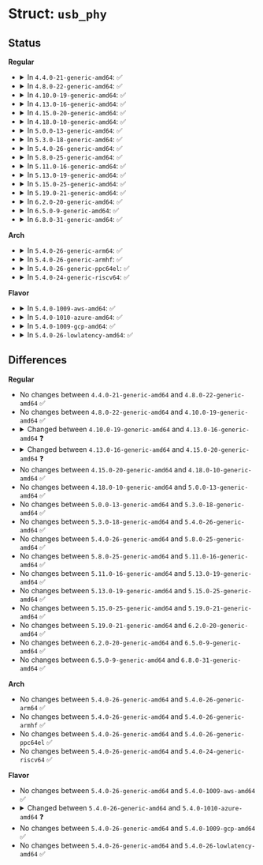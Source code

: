 # Struct: <code>usb_phy</code>

## Status
<b>Regular</b>
<ul>
<li>
<details>
<summary>In <code>4.4.0-21-generic-amd64</code>: ✅</summary>

```c
struct usb_phy {
    struct device * dev;
    const char * label;
    unsigned int flags;
    enum usb_phy_type type;
    enum usb_phy_events last_event;
    struct usb_otg * otg;
    struct device * io_dev;
    struct usb_phy_io_ops * io_ops;
    void * io_priv;
    struct atomic_notifier_head notifier;
    u16 port_status;
    u16 port_change;
    struct list_head head;
    int (*)(struct usb_phy *) init;
    void (*)(struct usb_phy *) shutdown;
    int (*)(struct usb_phy *, int) set_vbus;
    int (*)(struct usb_phy *, unsigned int) set_power;
    int (*)(struct usb_phy *, int) set_suspend;
    int (*)(struct usb_phy *, bool) set_wakeup;
    int (*)(struct usb_phy *, enum usb_device_speed) notify_connect;
    int (*)(struct usb_phy *, enum usb_device_speed) notify_disconnect;
}
```
</details>
</li>
<li>
<details>
<summary>In <code>4.8.0-22-generic-amd64</code>: ✅</summary>

```c
struct usb_phy {
    struct device * dev;
    const char * label;
    unsigned int flags;
    enum usb_phy_type type;
    enum usb_phy_events last_event;
    struct usb_otg * otg;
    struct device * io_dev;
    struct usb_phy_io_ops * io_ops;
    void * io_priv;
    struct atomic_notifier_head notifier;
    u16 port_status;
    u16 port_change;
    struct list_head head;
    int (*)(struct usb_phy *) init;
    void (*)(struct usb_phy *) shutdown;
    int (*)(struct usb_phy *, int) set_vbus;
    int (*)(struct usb_phy *, unsigned int) set_power;
    int (*)(struct usb_phy *, int) set_suspend;
    int (*)(struct usb_phy *, bool) set_wakeup;
    int (*)(struct usb_phy *, enum usb_device_speed) notify_connect;
    int (*)(struct usb_phy *, enum usb_device_speed) notify_disconnect;
}
```
</details>
</li>
<li>
<details>
<summary>In <code>4.10.0-19-generic-amd64</code>: ✅</summary>

```c
struct usb_phy {
    struct device * dev;
    const char * label;
    unsigned int flags;
    enum usb_phy_type type;
    enum usb_phy_events last_event;
    struct usb_otg * otg;
    struct device * io_dev;
    struct usb_phy_io_ops * io_ops;
    void * io_priv;
    struct atomic_notifier_head notifier;
    u16 port_status;
    u16 port_change;
    struct list_head head;
    int (*)(struct usb_phy *) init;
    void (*)(struct usb_phy *) shutdown;
    int (*)(struct usb_phy *, int) set_vbus;
    int (*)(struct usb_phy *, unsigned int) set_power;
    int (*)(struct usb_phy *, int) set_suspend;
    int (*)(struct usb_phy *, bool) set_wakeup;
    int (*)(struct usb_phy *, enum usb_device_speed) notify_connect;
    int (*)(struct usb_phy *, enum usb_device_speed) notify_disconnect;
}
```
</details>
</li>
<li>
<details>
<summary>In <code>4.13.0-16-generic-amd64</code>: ✅</summary>

```c
struct usb_phy {
    struct device * dev;
    const char * label;
    unsigned int flags;
    enum usb_phy_type type;
    enum usb_phy_events last_event;
    struct usb_otg * otg;
    struct device * io_dev;
    struct usb_phy_io_ops * io_ops;
    void * io_priv;
    struct extcon_dev * edev;
    struct extcon_dev * id_edev;
    struct notifier_block vbus_nb;
    struct notifier_block id_nb;
    struct atomic_notifier_head notifier;
    u16 port_status;
    u16 port_change;
    struct list_head head;
    int (*)(struct usb_phy *) init;
    void (*)(struct usb_phy *) shutdown;
    int (*)(struct usb_phy *, int) set_vbus;
    int (*)(struct usb_phy *, unsigned int) set_power;
    int (*)(struct usb_phy *, int) set_suspend;
    int (*)(struct usb_phy *, bool) set_wakeup;
    int (*)(struct usb_phy *, enum usb_device_speed) notify_connect;
    int (*)(struct usb_phy *, enum usb_device_speed) notify_disconnect;
}
```
</details>
</li>
<li>
<details>
<summary>In <code>4.15.0-20-generic-amd64</code>: ✅</summary>

```c
struct usb_phy {
    struct device * dev;
    const char * label;
    unsigned int flags;
    enum usb_phy_type type;
    enum usb_phy_events last_event;
    struct usb_otg * otg;
    struct device * io_dev;
    struct usb_phy_io_ops * io_ops;
    void * io_priv;
    struct extcon_dev * edev;
    struct extcon_dev * id_edev;
    struct notifier_block vbus_nb;
    struct notifier_block id_nb;
    struct notifier_block type_nb;
    enum usb_charger_type chg_type;
    enum usb_charger_state chg_state;
    struct usb_charger_current chg_cur;
    struct work_struct chg_work;
    struct atomic_notifier_head notifier;
    u16 port_status;
    u16 port_change;
    struct list_head head;
    int (*)(struct usb_phy *) init;
    void (*)(struct usb_phy *) shutdown;
    int (*)(struct usb_phy *, int) set_vbus;
    int (*)(struct usb_phy *, unsigned int) set_power;
    int (*)(struct usb_phy *, int) set_suspend;
    int (*)(struct usb_phy *, bool) set_wakeup;
    int (*)(struct usb_phy *, enum usb_device_speed) notify_connect;
    int (*)(struct usb_phy *, enum usb_device_speed) notify_disconnect;
    enum usb_charger_type (*)(struct usb_phy *) charger_detect;
}
```
</details>
</li>
<li>
<details>
<summary>In <code>4.18.0-10-generic-amd64</code>: ✅</summary>

```c
struct usb_phy {
    struct device * dev;
    const char * label;
    unsigned int flags;
    enum usb_phy_type type;
    enum usb_phy_events last_event;
    struct usb_otg * otg;
    struct device * io_dev;
    struct usb_phy_io_ops * io_ops;
    void * io_priv;
    struct extcon_dev * edev;
    struct extcon_dev * id_edev;
    struct notifier_block vbus_nb;
    struct notifier_block id_nb;
    struct notifier_block type_nb;
    enum usb_charger_type chg_type;
    enum usb_charger_state chg_state;
    struct usb_charger_current chg_cur;
    struct work_struct chg_work;
    struct atomic_notifier_head notifier;
    u16 port_status;
    u16 port_change;
    struct list_head head;
    int (*)(struct usb_phy *) init;
    void (*)(struct usb_phy *) shutdown;
    int (*)(struct usb_phy *, int) set_vbus;
    int (*)(struct usb_phy *, unsigned int) set_power;
    int (*)(struct usb_phy *, int) set_suspend;
    int (*)(struct usb_phy *, bool) set_wakeup;
    int (*)(struct usb_phy *, enum usb_device_speed) notify_connect;
    int (*)(struct usb_phy *, enum usb_device_speed) notify_disconnect;
    enum usb_charger_type (*)(struct usb_phy *) charger_detect;
}
```
</details>
</li>
<li>
<details>
<summary>In <code>5.0.0-13-generic-amd64</code>: ✅</summary>

```c
struct usb_phy {
    struct device * dev;
    const char * label;
    unsigned int flags;
    enum usb_phy_type type;
    enum usb_phy_events last_event;
    struct usb_otg * otg;
    struct device * io_dev;
    struct usb_phy_io_ops * io_ops;
    void * io_priv;
    struct extcon_dev * edev;
    struct extcon_dev * id_edev;
    struct notifier_block vbus_nb;
    struct notifier_block id_nb;
    struct notifier_block type_nb;
    enum usb_charger_type chg_type;
    enum usb_charger_state chg_state;
    struct usb_charger_current chg_cur;
    struct work_struct chg_work;
    struct atomic_notifier_head notifier;
    u16 port_status;
    u16 port_change;
    struct list_head head;
    int (*)(struct usb_phy *) init;
    void (*)(struct usb_phy *) shutdown;
    int (*)(struct usb_phy *, int) set_vbus;
    int (*)(struct usb_phy *, unsigned int) set_power;
    int (*)(struct usb_phy *, int) set_suspend;
    int (*)(struct usb_phy *, bool) set_wakeup;
    int (*)(struct usb_phy *, enum usb_device_speed) notify_connect;
    int (*)(struct usb_phy *, enum usb_device_speed) notify_disconnect;
    enum usb_charger_type (*)(struct usb_phy *) charger_detect;
}
```
</details>
</li>
<li>
<details>
<summary>In <code>5.3.0-18-generic-amd64</code>: ✅</summary>

```c
struct usb_phy {
    struct device * dev;
    const char * label;
    unsigned int flags;
    enum usb_phy_type type;
    enum usb_phy_events last_event;
    struct usb_otg * otg;
    struct device * io_dev;
    struct usb_phy_io_ops * io_ops;
    void * io_priv;
    struct extcon_dev * edev;
    struct extcon_dev * id_edev;
    struct notifier_block vbus_nb;
    struct notifier_block id_nb;
    struct notifier_block type_nb;
    enum usb_charger_type chg_type;
    enum usb_charger_state chg_state;
    struct usb_charger_current chg_cur;
    struct work_struct chg_work;
    struct atomic_notifier_head notifier;
    u16 port_status;
    u16 port_change;
    struct list_head head;
    int (*)(struct usb_phy *) init;
    void (*)(struct usb_phy *) shutdown;
    int (*)(struct usb_phy *, int) set_vbus;
    int (*)(struct usb_phy *, unsigned int) set_power;
    int (*)(struct usb_phy *, int) set_suspend;
    int (*)(struct usb_phy *, bool) set_wakeup;
    int (*)(struct usb_phy *, enum usb_device_speed) notify_connect;
    int (*)(struct usb_phy *, enum usb_device_speed) notify_disconnect;
    enum usb_charger_type (*)(struct usb_phy *) charger_detect;
}
```
</details>
</li>
<li>
<details>
<summary>In <code>5.4.0-26-generic-amd64</code>: ✅</summary>

```c
struct usb_phy {
    struct device * dev;
    const char * label;
    unsigned int flags;
    enum usb_phy_type type;
    enum usb_phy_events last_event;
    struct usb_otg * otg;
    struct device * io_dev;
    struct usb_phy_io_ops * io_ops;
    void * io_priv;
    struct extcon_dev * edev;
    struct extcon_dev * id_edev;
    struct notifier_block vbus_nb;
    struct notifier_block id_nb;
    struct notifier_block type_nb;
    enum usb_charger_type chg_type;
    enum usb_charger_state chg_state;
    struct usb_charger_current chg_cur;
    struct work_struct chg_work;
    struct atomic_notifier_head notifier;
    u16 port_status;
    u16 port_change;
    struct list_head head;
    int (*)(struct usb_phy *) init;
    void (*)(struct usb_phy *) shutdown;
    int (*)(struct usb_phy *, int) set_vbus;
    int (*)(struct usb_phy *, unsigned int) set_power;
    int (*)(struct usb_phy *, int) set_suspend;
    int (*)(struct usb_phy *, bool) set_wakeup;
    int (*)(struct usb_phy *, enum usb_device_speed) notify_connect;
    int (*)(struct usb_phy *, enum usb_device_speed) notify_disconnect;
    enum usb_charger_type (*)(struct usb_phy *) charger_detect;
}
```
</details>
</li>
<li>
<details>
<summary>In <code>5.8.0-25-generic-amd64</code>: ✅</summary>

```c
struct usb_phy {
    struct device * dev;
    const char * label;
    unsigned int flags;
    enum usb_phy_type type;
    enum usb_phy_events last_event;
    struct usb_otg * otg;
    struct device * io_dev;
    struct usb_phy_io_ops * io_ops;
    void * io_priv;
    struct extcon_dev * edev;
    struct extcon_dev * id_edev;
    struct notifier_block vbus_nb;
    struct notifier_block id_nb;
    struct notifier_block type_nb;
    enum usb_charger_type chg_type;
    enum usb_charger_state chg_state;
    struct usb_charger_current chg_cur;
    struct work_struct chg_work;
    struct atomic_notifier_head notifier;
    u16 port_status;
    u16 port_change;
    struct list_head head;
    int (*)(struct usb_phy *) init;
    void (*)(struct usb_phy *) shutdown;
    int (*)(struct usb_phy *, int) set_vbus;
    int (*)(struct usb_phy *, unsigned int) set_power;
    int (*)(struct usb_phy *, int) set_suspend;
    int (*)(struct usb_phy *, bool) set_wakeup;
    int (*)(struct usb_phy *, enum usb_device_speed) notify_connect;
    int (*)(struct usb_phy *, enum usb_device_speed) notify_disconnect;
    enum usb_charger_type (*)(struct usb_phy *) charger_detect;
}
```
</details>
</li>
<li>
<details>
<summary>In <code>5.11.0-16-generic-amd64</code>: ✅</summary>

```c
struct usb_phy {
    struct device * dev;
    const char * label;
    unsigned int flags;
    enum usb_phy_type type;
    enum usb_phy_events last_event;
    struct usb_otg * otg;
    struct device * io_dev;
    struct usb_phy_io_ops * io_ops;
    void * io_priv;
    struct extcon_dev * edev;
    struct extcon_dev * id_edev;
    struct notifier_block vbus_nb;
    struct notifier_block id_nb;
    struct notifier_block type_nb;
    enum usb_charger_type chg_type;
    enum usb_charger_state chg_state;
    struct usb_charger_current chg_cur;
    struct work_struct chg_work;
    struct atomic_notifier_head notifier;
    u16 port_status;
    u16 port_change;
    struct list_head head;
    int (*)(struct usb_phy *) init;
    void (*)(struct usb_phy *) shutdown;
    int (*)(struct usb_phy *, int) set_vbus;
    int (*)(struct usb_phy *, unsigned int) set_power;
    int (*)(struct usb_phy *, int) set_suspend;
    int (*)(struct usb_phy *, bool) set_wakeup;
    int (*)(struct usb_phy *, enum usb_device_speed) notify_connect;
    int (*)(struct usb_phy *, enum usb_device_speed) notify_disconnect;
    enum usb_charger_type (*)(struct usb_phy *) charger_detect;
}
```
</details>
</li>
<li>
<details>
<summary>In <code>5.13.0-19-generic-amd64</code>: ✅</summary>

```c
struct usb_phy {
    struct device * dev;
    const char * label;
    unsigned int flags;
    enum usb_phy_type type;
    enum usb_phy_events last_event;
    struct usb_otg * otg;
    struct device * io_dev;
    struct usb_phy_io_ops * io_ops;
    void * io_priv;
    struct extcon_dev * edev;
    struct extcon_dev * id_edev;
    struct notifier_block vbus_nb;
    struct notifier_block id_nb;
    struct notifier_block type_nb;
    enum usb_charger_type chg_type;
    enum usb_charger_state chg_state;
    struct usb_charger_current chg_cur;
    struct work_struct chg_work;
    struct atomic_notifier_head notifier;
    u16 port_status;
    u16 port_change;
    struct list_head head;
    int (*)(struct usb_phy *) init;
    void (*)(struct usb_phy *) shutdown;
    int (*)(struct usb_phy *, int) set_vbus;
    int (*)(struct usb_phy *, unsigned int) set_power;
    int (*)(struct usb_phy *, int) set_suspend;
    int (*)(struct usb_phy *, bool) set_wakeup;
    int (*)(struct usb_phy *, enum usb_device_speed) notify_connect;
    int (*)(struct usb_phy *, enum usb_device_speed) notify_disconnect;
    enum usb_charger_type (*)(struct usb_phy *) charger_detect;
}
```
</details>
</li>
<li>
<details>
<summary>In <code>5.15.0-25-generic-amd64</code>: ✅</summary>

```c
struct usb_phy {
    struct device * dev;
    const char * label;
    unsigned int flags;
    enum usb_phy_type type;
    enum usb_phy_events last_event;
    struct usb_otg * otg;
    struct device * io_dev;
    struct usb_phy_io_ops * io_ops;
    void * io_priv;
    struct extcon_dev * edev;
    struct extcon_dev * id_edev;
    struct notifier_block vbus_nb;
    struct notifier_block id_nb;
    struct notifier_block type_nb;
    enum usb_charger_type chg_type;
    enum usb_charger_state chg_state;
    struct usb_charger_current chg_cur;
    struct work_struct chg_work;
    struct atomic_notifier_head notifier;
    u16 port_status;
    u16 port_change;
    struct list_head head;
    int (*)(struct usb_phy *) init;
    void (*)(struct usb_phy *) shutdown;
    int (*)(struct usb_phy *, int) set_vbus;
    int (*)(struct usb_phy *, unsigned int) set_power;
    int (*)(struct usb_phy *, int) set_suspend;
    int (*)(struct usb_phy *, bool) set_wakeup;
    int (*)(struct usb_phy *, enum usb_device_speed) notify_connect;
    int (*)(struct usb_phy *, enum usb_device_speed) notify_disconnect;
    enum usb_charger_type (*)(struct usb_phy *) charger_detect;
}
```
</details>
</li>
<li>
<details>
<summary>In <code>5.19.0-21-generic-amd64</code>: ✅</summary>

```c
struct usb_phy {
    struct device * dev;
    const char * label;
    unsigned int flags;
    enum usb_phy_type type;
    enum usb_phy_events last_event;
    struct usb_otg * otg;
    struct device * io_dev;
    struct usb_phy_io_ops * io_ops;
    void * io_priv;
    struct extcon_dev * edev;
    struct extcon_dev * id_edev;
    struct notifier_block vbus_nb;
    struct notifier_block id_nb;
    struct notifier_block type_nb;
    enum usb_charger_type chg_type;
    enum usb_charger_state chg_state;
    struct usb_charger_current chg_cur;
    struct work_struct chg_work;
    struct atomic_notifier_head notifier;
    u16 port_status;
    u16 port_change;
    struct list_head head;
    int (*)(struct usb_phy *) init;
    void (*)(struct usb_phy *) shutdown;
    int (*)(struct usb_phy *, int) set_vbus;
    int (*)(struct usb_phy *, unsigned int) set_power;
    int (*)(struct usb_phy *, int) set_suspend;
    int (*)(struct usb_phy *, bool) set_wakeup;
    int (*)(struct usb_phy *, enum usb_device_speed) notify_connect;
    int (*)(struct usb_phy *, enum usb_device_speed) notify_disconnect;
    enum usb_charger_type (*)(struct usb_phy *) charger_detect;
}
```
</details>
</li>
<li>
<details>
<summary>In <code>6.2.0-20-generic-amd64</code>: ✅</summary>

```c
struct usb_phy {
    struct device * dev;
    const char * label;
    unsigned int flags;
    enum usb_phy_type type;
    enum usb_phy_events last_event;
    struct usb_otg * otg;
    struct device * io_dev;
    struct usb_phy_io_ops * io_ops;
    void * io_priv;
    struct extcon_dev * edev;
    struct extcon_dev * id_edev;
    struct notifier_block vbus_nb;
    struct notifier_block id_nb;
    struct notifier_block type_nb;
    enum usb_charger_type chg_type;
    enum usb_charger_state chg_state;
    struct usb_charger_current chg_cur;
    struct work_struct chg_work;
    struct atomic_notifier_head notifier;
    u16 port_status;
    u16 port_change;
    struct list_head head;
    int (*)(struct usb_phy *) init;
    void (*)(struct usb_phy *) shutdown;
    int (*)(struct usb_phy *, int) set_vbus;
    int (*)(struct usb_phy *, unsigned int) set_power;
    int (*)(struct usb_phy *, int) set_suspend;
    int (*)(struct usb_phy *, bool) set_wakeup;
    int (*)(struct usb_phy *, enum usb_device_speed) notify_connect;
    int (*)(struct usb_phy *, enum usb_device_speed) notify_disconnect;
    enum usb_charger_type (*)(struct usb_phy *) charger_detect;
}
```
</details>
</li>
<li>
<details>
<summary>In <code>6.5.0-9-generic-amd64</code>: ✅</summary>

```c
struct usb_phy {
    struct device * dev;
    const char * label;
    unsigned int flags;
    enum usb_phy_type type;
    enum usb_phy_events last_event;
    struct usb_otg * otg;
    struct device * io_dev;
    struct usb_phy_io_ops * io_ops;
    void * io_priv;
    struct extcon_dev * edev;
    struct extcon_dev * id_edev;
    struct notifier_block vbus_nb;
    struct notifier_block id_nb;
    struct notifier_block type_nb;
    enum usb_charger_type chg_type;
    enum usb_charger_state chg_state;
    struct usb_charger_current chg_cur;
    struct work_struct chg_work;
    struct atomic_notifier_head notifier;
    u16 port_status;
    u16 port_change;
    struct list_head head;
    int (*)(struct usb_phy *) init;
    void (*)(struct usb_phy *) shutdown;
    int (*)(struct usb_phy *, int) set_vbus;
    int (*)(struct usb_phy *, unsigned int) set_power;
    int (*)(struct usb_phy *, int) set_suspend;
    int (*)(struct usb_phy *, bool) set_wakeup;
    int (*)(struct usb_phy *, enum usb_device_speed) notify_connect;
    int (*)(struct usb_phy *, enum usb_device_speed) notify_disconnect;
    enum usb_charger_type (*)(struct usb_phy *) charger_detect;
}
```
</details>
</li>
<li>
<details>
<summary>In <code>6.8.0-31-generic-amd64</code>: ✅</summary>

```c
struct usb_phy {
    struct device * dev;
    const char * label;
    unsigned int flags;
    enum usb_phy_type type;
    enum usb_phy_events last_event;
    struct usb_otg * otg;
    struct device * io_dev;
    struct usb_phy_io_ops * io_ops;
    void * io_priv;
    struct extcon_dev * edev;
    struct extcon_dev * id_edev;
    struct notifier_block vbus_nb;
    struct notifier_block id_nb;
    struct notifier_block type_nb;
    enum usb_charger_type chg_type;
    enum usb_charger_state chg_state;
    struct usb_charger_current chg_cur;
    struct work_struct chg_work;
    struct atomic_notifier_head notifier;
    u16 port_status;
    u16 port_change;
    struct list_head head;
    int (*)(struct usb_phy *) init;
    void (*)(struct usb_phy *) shutdown;
    int (*)(struct usb_phy *, int) set_vbus;
    int (*)(struct usb_phy *, unsigned int) set_power;
    int (*)(struct usb_phy *, int) set_suspend;
    int (*)(struct usb_phy *, bool) set_wakeup;
    int (*)(struct usb_phy *, enum usb_device_speed) notify_connect;
    int (*)(struct usb_phy *, enum usb_device_speed) notify_disconnect;
    enum usb_charger_type (*)(struct usb_phy *) charger_detect;
}
```
</details>
</li>
</ul>
<b>Arch</b>
<ul>
<li>
<details>
<summary>In <code>5.4.0-26-generic-arm64</code>: ✅</summary>

```c
struct usb_phy {
    struct device * dev;
    const char * label;
    unsigned int flags;
    enum usb_phy_type type;
    enum usb_phy_events last_event;
    struct usb_otg * otg;
    struct device * io_dev;
    struct usb_phy_io_ops * io_ops;
    void * io_priv;
    struct extcon_dev * edev;
    struct extcon_dev * id_edev;
    struct notifier_block vbus_nb;
    struct notifier_block id_nb;
    struct notifier_block type_nb;
    enum usb_charger_type chg_type;
    enum usb_charger_state chg_state;
    struct usb_charger_current chg_cur;
    struct work_struct chg_work;
    struct atomic_notifier_head notifier;
    u16 port_status;
    u16 port_change;
    struct list_head head;
    int (*)(struct usb_phy *) init;
    void (*)(struct usb_phy *) shutdown;
    int (*)(struct usb_phy *, int) set_vbus;
    int (*)(struct usb_phy *, unsigned int) set_power;
    int (*)(struct usb_phy *, int) set_suspend;
    int (*)(struct usb_phy *, bool) set_wakeup;
    int (*)(struct usb_phy *, enum usb_device_speed) notify_connect;
    int (*)(struct usb_phy *, enum usb_device_speed) notify_disconnect;
    enum usb_charger_type (*)(struct usb_phy *) charger_detect;
}
```
</details>
</li>
<li>
<details>
<summary>In <code>5.4.0-26-generic-armhf</code>: ✅</summary>

```c
struct usb_phy {
    struct device * dev;
    const char * label;
    unsigned int flags;
    enum usb_phy_type type;
    enum usb_phy_events last_event;
    struct usb_otg * otg;
    struct device * io_dev;
    struct usb_phy_io_ops * io_ops;
    void * io_priv;
    struct extcon_dev * edev;
    struct extcon_dev * id_edev;
    struct notifier_block vbus_nb;
    struct notifier_block id_nb;
    struct notifier_block type_nb;
    enum usb_charger_type chg_type;
    enum usb_charger_state chg_state;
    struct usb_charger_current chg_cur;
    struct work_struct chg_work;
    struct atomic_notifier_head notifier;
    u16 port_status;
    u16 port_change;
    struct list_head head;
    int (*)(struct usb_phy *) init;
    void (*)(struct usb_phy *) shutdown;
    int (*)(struct usb_phy *, int) set_vbus;
    int (*)(struct usb_phy *, unsigned int) set_power;
    int (*)(struct usb_phy *, int) set_suspend;
    int (*)(struct usb_phy *, bool) set_wakeup;
    int (*)(struct usb_phy *, enum usb_device_speed) notify_connect;
    int (*)(struct usb_phy *, enum usb_device_speed) notify_disconnect;
    enum usb_charger_type (*)(struct usb_phy *) charger_detect;
}
```
</details>
</li>
<li>
<details>
<summary>In <code>5.4.0-26-generic-ppc64el</code>: ✅</summary>

```c
struct usb_phy {
    struct device * dev;
    const char * label;
    unsigned int flags;
    enum usb_phy_type type;
    enum usb_phy_events last_event;
    struct usb_otg * otg;
    struct device * io_dev;
    struct usb_phy_io_ops * io_ops;
    void * io_priv;
    struct extcon_dev * edev;
    struct extcon_dev * id_edev;
    struct notifier_block vbus_nb;
    struct notifier_block id_nb;
    struct notifier_block type_nb;
    enum usb_charger_type chg_type;
    enum usb_charger_state chg_state;
    struct usb_charger_current chg_cur;
    struct work_struct chg_work;
    struct atomic_notifier_head notifier;
    u16 port_status;
    u16 port_change;
    struct list_head head;
    int (*)(struct usb_phy *) init;
    void (*)(struct usb_phy *) shutdown;
    int (*)(struct usb_phy *, int) set_vbus;
    int (*)(struct usb_phy *, unsigned int) set_power;
    int (*)(struct usb_phy *, int) set_suspend;
    int (*)(struct usb_phy *, bool) set_wakeup;
    int (*)(struct usb_phy *, enum usb_device_speed) notify_connect;
    int (*)(struct usb_phy *, enum usb_device_speed) notify_disconnect;
    enum usb_charger_type (*)(struct usb_phy *) charger_detect;
}
```
</details>
</li>
<li>
<details>
<summary>In <code>5.4.0-24-generic-riscv64</code>: ✅</summary>

```c
struct usb_phy {
    struct device * dev;
    const char * label;
    unsigned int flags;
    enum usb_phy_type type;
    enum usb_phy_events last_event;
    struct usb_otg * otg;
    struct device * io_dev;
    struct usb_phy_io_ops * io_ops;
    void * io_priv;
    struct extcon_dev * edev;
    struct extcon_dev * id_edev;
    struct notifier_block vbus_nb;
    struct notifier_block id_nb;
    struct notifier_block type_nb;
    enum usb_charger_type chg_type;
    enum usb_charger_state chg_state;
    struct usb_charger_current chg_cur;
    struct work_struct chg_work;
    struct atomic_notifier_head notifier;
    u16 port_status;
    u16 port_change;
    struct list_head head;
    int (*)(struct usb_phy *) init;
    void (*)(struct usb_phy *) shutdown;
    int (*)(struct usb_phy *, int) set_vbus;
    int (*)(struct usb_phy *, unsigned int) set_power;
    int (*)(struct usb_phy *, int) set_suspend;
    int (*)(struct usb_phy *, bool) set_wakeup;
    int (*)(struct usb_phy *, enum usb_device_speed) notify_connect;
    int (*)(struct usb_phy *, enum usb_device_speed) notify_disconnect;
    enum usb_charger_type (*)(struct usb_phy *) charger_detect;
}
```
</details>
</li>
</ul>
<b>Flavor</b>
<ul>
<li>
<details>
<summary>In <code>5.4.0-1009-aws-amd64</code>: ✅</summary>

```c
struct usb_phy {
    struct device * dev;
    const char * label;
    unsigned int flags;
    enum usb_phy_type type;
    enum usb_phy_events last_event;
    struct usb_otg * otg;
    struct device * io_dev;
    struct usb_phy_io_ops * io_ops;
    void * io_priv;
    struct extcon_dev * edev;
    struct extcon_dev * id_edev;
    struct notifier_block vbus_nb;
    struct notifier_block id_nb;
    struct notifier_block type_nb;
    enum usb_charger_type chg_type;
    enum usb_charger_state chg_state;
    struct usb_charger_current chg_cur;
    struct work_struct chg_work;
    struct atomic_notifier_head notifier;
    u16 port_status;
    u16 port_change;
    struct list_head head;
    int (*)(struct usb_phy *) init;
    void (*)(struct usb_phy *) shutdown;
    int (*)(struct usb_phy *, int) set_vbus;
    int (*)(struct usb_phy *, unsigned int) set_power;
    int (*)(struct usb_phy *, int) set_suspend;
    int (*)(struct usb_phy *, bool) set_wakeup;
    int (*)(struct usb_phy *, enum usb_device_speed) notify_connect;
    int (*)(struct usb_phy *, enum usb_device_speed) notify_disconnect;
    enum usb_charger_type (*)(struct usb_phy *) charger_detect;
}
```
</details>
</li>
<li>
<details>
<summary>In <code>5.4.0-1010-azure-amd64</code>: ✅</summary>

```c
struct usb_phy {
    struct device * dev;
    const char * label;
    unsigned int flags;
    enum usb_phy_type type;
    enum usb_phy_events last_event;
    struct usb_otg * otg;
    struct device * io_dev;
    struct usb_phy_io_ops * io_ops;
    void * io_priv;
    struct extcon_dev * edev;
    struct extcon_dev * id_edev;
    struct notifier_block vbus_nb;
    struct notifier_block id_nb;
    struct notifier_block type_nb;
    enum usb_charger_type chg_type;
    enum usb_charger_state chg_state;
    struct usb_charger_current chg_cur;
    struct work_struct chg_work;
    struct atomic_notifier_head notifier;
    u16 port_status;
    u16 port_change;
    struct list_head head;
    int (*)(struct usb_phy *) init;
    void (*)(struct usb_phy *) shutdown;
    int (*)(struct usb_phy *, int) set_vbus;
    int (*)(struct usb_phy *, unsigned int) set_power;
    int (*)(struct usb_phy *, int) set_suspend;
    int (*)(struct usb_phy *, bool) set_wakeup;
    int (*)(struct usb_phy *, enum usb_device_speed) notify_connect;
    int (*)(struct usb_phy *, enum usb_device_speed) notify_disconnect;
    enum usb_charger_type (*)(struct usb_phy *) charger_detect;
}
```
</details>
</li>
<li>
<details>
<summary>In <code>5.4.0-1009-gcp-amd64</code>: ✅</summary>

```c
struct usb_phy {
    struct device * dev;
    const char * label;
    unsigned int flags;
    enum usb_phy_type type;
    enum usb_phy_events last_event;
    struct usb_otg * otg;
    struct device * io_dev;
    struct usb_phy_io_ops * io_ops;
    void * io_priv;
    struct extcon_dev * edev;
    struct extcon_dev * id_edev;
    struct notifier_block vbus_nb;
    struct notifier_block id_nb;
    struct notifier_block type_nb;
    enum usb_charger_type chg_type;
    enum usb_charger_state chg_state;
    struct usb_charger_current chg_cur;
    struct work_struct chg_work;
    struct atomic_notifier_head notifier;
    u16 port_status;
    u16 port_change;
    struct list_head head;
    int (*)(struct usb_phy *) init;
    void (*)(struct usb_phy *) shutdown;
    int (*)(struct usb_phy *, int) set_vbus;
    int (*)(struct usb_phy *, unsigned int) set_power;
    int (*)(struct usb_phy *, int) set_suspend;
    int (*)(struct usb_phy *, bool) set_wakeup;
    int (*)(struct usb_phy *, enum usb_device_speed) notify_connect;
    int (*)(struct usb_phy *, enum usb_device_speed) notify_disconnect;
    enum usb_charger_type (*)(struct usb_phy *) charger_detect;
}
```
</details>
</li>
<li>
<details>
<summary>In <code>5.4.0-26-lowlatency-amd64</code>: ✅</summary>

```c
struct usb_phy {
    struct device * dev;
    const char * label;
    unsigned int flags;
    enum usb_phy_type type;
    enum usb_phy_events last_event;
    struct usb_otg * otg;
    struct device * io_dev;
    struct usb_phy_io_ops * io_ops;
    void * io_priv;
    struct extcon_dev * edev;
    struct extcon_dev * id_edev;
    struct notifier_block vbus_nb;
    struct notifier_block id_nb;
    struct notifier_block type_nb;
    enum usb_charger_type chg_type;
    enum usb_charger_state chg_state;
    struct usb_charger_current chg_cur;
    struct work_struct chg_work;
    struct atomic_notifier_head notifier;
    u16 port_status;
    u16 port_change;
    struct list_head head;
    int (*)(struct usb_phy *) init;
    void (*)(struct usb_phy *) shutdown;
    int (*)(struct usb_phy *, int) set_vbus;
    int (*)(struct usb_phy *, unsigned int) set_power;
    int (*)(struct usb_phy *, int) set_suspend;
    int (*)(struct usb_phy *, bool) set_wakeup;
    int (*)(struct usb_phy *, enum usb_device_speed) notify_connect;
    int (*)(struct usb_phy *, enum usb_device_speed) notify_disconnect;
    enum usb_charger_type (*)(struct usb_phy *) charger_detect;
}
```
</details>
</li>
</ul>

## Differences
<b>Regular</b>
<ul>
<li>
No changes between <code>4.4.0-21-generic-amd64</code> and <code>4.8.0-22-generic-amd64</code> ✅
</li>
<li>
No changes between <code>4.8.0-22-generic-amd64</code> and <code>4.10.0-19-generic-amd64</code> ✅
</li>
<li>
<details>
<summary>Changed between <code>4.10.0-19-generic-amd64</code> and <code>4.13.0-16-generic-amd64</code> ❓</summary>
<ul>
<li>
<b>Field added. </b>
<code>struct extcon_dev * edev</code>
</li>
<li>
<b>Field added. </b>
<code>struct extcon_dev * id_edev</code>
</li>
<li>
<b>Field added. </b>
<code>struct notifier_block vbus_nb</code>
</li>
<li>
<b>Field added. </b>
<code>struct notifier_block id_nb</code>
</li>
</ul>
</details>
</li>
<li>
<details>
<summary>Changed between <code>4.13.0-16-generic-amd64</code> and <code>4.15.0-20-generic-amd64</code> ❓</summary>
<ul>
<li>
<b>Field added. </b>
<code>struct notifier_block type_nb</code>
</li>
<li>
<b>Field added. </b>
<code>enum usb_charger_type chg_type</code>
</li>
<li>
<b>Field added. </b>
<code>enum usb_charger_state chg_state</code>
</li>
<li>
<b>Field added. </b>
<code>struct usb_charger_current chg_cur</code>
</li>
<li>
<b>Field added. </b>
<code>struct work_struct chg_work</code>
</li>
<li>
<b>Field added. </b>
<code>enum usb_charger_type (*)(struct usb_phy *) charger_detect</code>
</li>
</ul>
</details>
</li>
<li>
No changes between <code>4.15.0-20-generic-amd64</code> and <code>4.18.0-10-generic-amd64</code> ✅
</li>
<li>
No changes between <code>4.18.0-10-generic-amd64</code> and <code>5.0.0-13-generic-amd64</code> ✅
</li>
<li>
No changes between <code>5.0.0-13-generic-amd64</code> and <code>5.3.0-18-generic-amd64</code> ✅
</li>
<li>
No changes between <code>5.3.0-18-generic-amd64</code> and <code>5.4.0-26-generic-amd64</code> ✅
</li>
<li>
No changes between <code>5.4.0-26-generic-amd64</code> and <code>5.8.0-25-generic-amd64</code> ✅
</li>
<li>
No changes between <code>5.8.0-25-generic-amd64</code> and <code>5.11.0-16-generic-amd64</code> ✅
</li>
<li>
No changes between <code>5.11.0-16-generic-amd64</code> and <code>5.13.0-19-generic-amd64</code> ✅
</li>
<li>
No changes between <code>5.13.0-19-generic-amd64</code> and <code>5.15.0-25-generic-amd64</code> ✅
</li>
<li>
No changes between <code>5.15.0-25-generic-amd64</code> and <code>5.19.0-21-generic-amd64</code> ✅
</li>
<li>
No changes between <code>5.19.0-21-generic-amd64</code> and <code>6.2.0-20-generic-amd64</code> ✅
</li>
<li>
No changes between <code>6.2.0-20-generic-amd64</code> and <code>6.5.0-9-generic-amd64</code> ✅
</li>
<li>
No changes between <code>6.5.0-9-generic-amd64</code> and <code>6.8.0-31-generic-amd64</code> ✅
</li>
</ul>
<b>Arch</b>
<ul>
<li>
No changes between <code>5.4.0-26-generic-amd64</code> and <code>5.4.0-26-generic-arm64</code> ✅
</li>
<li>
No changes between <code>5.4.0-26-generic-amd64</code> and <code>5.4.0-26-generic-armhf</code> ✅
</li>
<li>
No changes between <code>5.4.0-26-generic-amd64</code> and <code>5.4.0-26-generic-ppc64el</code> ✅
</li>
<li>
No changes between <code>5.4.0-26-generic-amd64</code> and <code>5.4.0-24-generic-riscv64</code> ✅
</li>
</ul>
<b>Flavor</b>
<ul>
<li>
No changes between <code>5.4.0-26-generic-amd64</code> and <code>5.4.0-1009-aws-amd64</code> ✅
</li>
<li>
<details>
<summary>Changed between <code>5.4.0-26-generic-amd64</code> and <code>5.4.0-1010-azure-amd64</code> ❓</summary>
<ul>
<li>
<b>Field type changed. </b>
<code>struct extcon_dev * edev</code> ➡️ <code>struct extcon_dev * edev</code>
</li>
<li>
<b>Field type changed. </b>
<code>struct extcon_dev * id_edev</code> ➡️ <code>struct extcon_dev * id_edev</code>
</li>
</ul>
</details>
</li>
<li>
No changes between <code>5.4.0-26-generic-amd64</code> and <code>5.4.0-1009-gcp-amd64</code> ✅
</li>
<li>
No changes between <code>5.4.0-26-generic-amd64</code> and <code>5.4.0-26-lowlatency-amd64</code> ✅
</li>
</ul>
